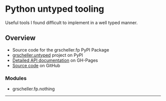 # Python untyped tooling

Useful tools I found difficult to implement in a well typed manner.

## Overview

* Source code for the grscheller.fp PyPI Package
* [grscheller.untyped][1] project on PyPI
* [Detailed API documentation][2] on GH-Pages
* [Source code][3] on GitHub

### Modules

* grscheller.fp.nothing

---

[1]: https://pypi.org/project/grscheller.untyped/
[2]: https://grscheller.github.io/untyped/
[3]: https://github.com/grscheller/untyped/
